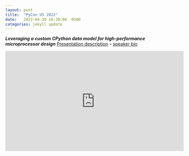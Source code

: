 ```yaml
---
layout: post
title:  "PyCon US 2022"
date:   2022-04-30 16:30:00 -0500
categories: jekyll update
---
```


***Leveraging a custom CPython data model for high-performance microprocessor design***
[Presentation description](https://us.pycon.org/2022/schedule/presentation/56/)
– [speaker bio](https://us.pycon.org/2022/speaker/profile/60/index.html)


<iframe width="560" height="315" src="https://www.youtube.com/embed/mbssZpB7U50?si=6toeWhYZGy4h161k" title="YouTube video player" frameborder="0" allow="accelerometer; autoplay; clipboard-write; encrypted-media; gyroscope; picture-in-picture; web-share" referrerpolicy="strict-origin-when-cross-origin" allowfullscreen></iframe>

